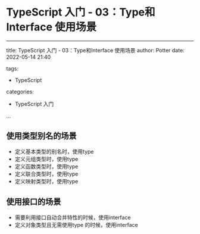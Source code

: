 # TypeScript 入门 - 03：Type和Interface 使用场景

---

title:  TypeScript 入门 - 03：Type和Interface 使用场景
author: Potter
date: 2022-05-14 21:40

tags:

- TypeScript

categories:

- TypeScript 入门

...

## 使用类型别名的场景

- 定义基本类型的别名时，使用type
- 定义元组类型时，使用type
- 定义函数类型时，使用type
- 定义联合类型时，使用type
- 定义映射类型时，使用type

## 使用接口的场景

- 需要利用接口自动合并特性的时候，使用interface
- 定义对象类型且无需使用type 的时候，使用interface
